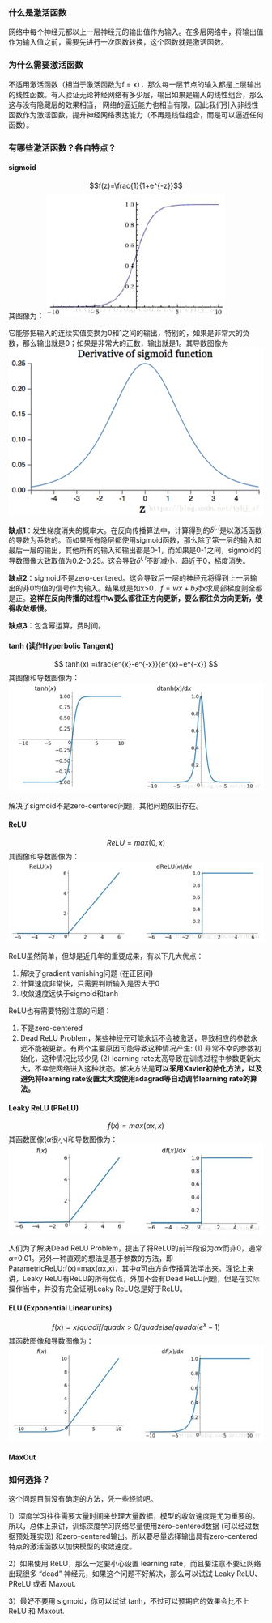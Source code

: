 ### 什么是激活函数
网络中每个神经元都以上一层神经元的输出值作为输入。在多层网络中，将输出值作为输入值之前，需要先进行一次函数转换，这个函数就是激活函数。

### 为什么需要激活函数
不适用激活函数（相当于激活函数为f = x），那么每一层节点的输入都是上层输出的线性函数。有人验证无论神经网络有多少层，输出如果是输入的线性组合，那么这与没有隐藏层的效果相当，
网络的逼近能力也相当有限。因此我们引入非线性函数作为激活函数，提升神经网络表达能力（不再是线性组合，而是可以逼近任何函数）。

### 有哪些激活函数？各自特点？
#### sigmoid
$$f(z)=\frac{1}{1+e^{-z}}$$
其图像为：
![image](https://raw.githubusercontent.com/CPS-zhangX/PhD-Study/master/images/sigmoid.png)

它能够把输入的连续实值变换为0和1之间的输出，特别的，如果是非常大的负数，那么输出就是0；如果是非常大的正数，输出就是1。其导数图像为
![image](https://raw.githubusercontent.com/CPS-zhangX/PhD-Study/master/images/derivativesigmoid.png)

**缺点1**：发生梯度消失的概率大。在反向传播算法中，计算得到的$\delta ^{i,l}$是以激活函数的导数为系数的。而如果所有隐层都使用sigmoid函数，那么除了第一层的输入和最后一层的输出，其他所有的输入和输出都是0-1，而如果是0-1之间，sigmoid的导数图像大致取值为0.2-0.25。这会导致$\delta ^{i,l}$不断减小，趋近于0，梯度消失。

**缺点2**：sigmoid不是zero-centered。这会导致后一层的神经元将得到上一层输出的非0均值的信号作为输入。结果就是如x>0，$f = wx+b$对x求局部梯度则全都是正。**这样在反向传播的过程中w要么都往正方向更新，要么都往负方向更新，使得收敛缓慢。**

**缺点3**：包含幂运算，费时间。

#### tanh (读作Hyperbolic Tangent)
$$ tanh(x) =\frac{e^{x}-e^{-x}}{e^{x}+e^{-x}} $$
其图像和导数图像为：
![image](https://raw.githubusercontent.com/CPS-zhangX/PhD-Study/master/images/tanh.png)

解决了sigmoid不是zero-centered问题，其他问题依旧存在。

#### ReLU
$$ ReLU = max(0,x)$$
其图像和导数图像为：
![image](https://raw.githubusercontent.com/CPS-zhangX/PhD-Study/master/images/relu.png)

ReLU虽然简单，但却是近几年的重要成果，有以下几大优点：

1. 解决了gradient vanishing问题 (在正区间)
2. 计算速度非常快，只需要判断输入是否大于0
3. 收敛速度远快于sigmoid和tanh

ReLU也有需要特别注意的问题：

1. 不是zero-centered
2. Dead ReLU Problem，某些神经元可能永远不会被激活，导致相应的参数永远不能被更新。有两个主要原因可能导致这种情况产生: (1) 非常不幸的参数初始化，这种情况比较少见 (2) learning rate太高导致在训练过程中参数更新太大，不幸使网络进入这种状态。解决方法是**可以采用Xavier初始化方法，以及避免将learning rate设置太大或使用adagrad等自动调节learning rate的算法。**


#### Leaky ReLU (PReLU)
$$ f(x)=max(\alpha x, x) $$
其函数图像($\alpha$很小)和导数图像为：
![image](https://raw.githubusercontent.com/CPS-zhangX/PhD-Study/master/images/prelu.png)

人们为了解决Dead ReLU Problem，提出了将ReLU的前半段设为$\alpha x$而非0，通常$\alpha$=0.01。另外一种直观的想法是基于参数的方法，即ParametricReLU:f(x)=max($\alpha$x,x)，其中$\alpha$可由方向传播算法学出来。理论上来讲，Leaky ReLU有ReLU的所有优点，外加不会有Dead ReLU问题，但是在实际操作当中，并没有完全证明Leaky ReLU总是好于ReLU。

#### ELU (Exponential Linear units)
$$ f(x) = x /quad if /quad x>0 /quad else /quad \alpha (e^x-1) $$
其函数图像和导数图像为：
![image](https://raw.githubusercontent.com/CPS-zhangX/PhD-Study/master/images/elu.png)
#### MaxOut

### 如何选择？
这个问题目前没有确定的方法，凭一些经验吧。

1）深度学习往往需要大量时间来处理大量数据，模型的收敛速度是尤为重要的。所以，总体上来讲，训练深度学习网络尽量使用zero-centered数据 (可以经过数据预处理实现) 和zero-centered输出。所以要尽量选择输出具有zero-centered特点的激活函数以加快模型的收敛速度。

2）如果使用 ReLU，那么一定要小心设置 learning rate，而且要注意不要让网络出现很多 “dead” 神经元，如果这个问题不好解决，那么可以试试 Leaky ReLU、PReLU 或者 Maxout.

3）最好不要用 sigmoid，你可以试试 tanh，不过可以预期它的效果会比不上 ReLU 和 Maxout.
